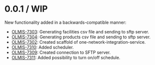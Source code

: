 0.0.1 / WIP
==================

New functionality added in a backwards-compatible manner:
* [OLMIS-7303](https://openlmis.atlassian.net/browse/OLMIS-7303): Generating facilities csv file and sending to sftp server.
* [OLMIS-7304](https://openlmis.atlassian.net/browse/OLMIS-7304): Generating products csv file and sending to sftp server.
* [OLMIS-7302](https://openlmis.atlassian.net/browse/OLMIS-7302): Created scaffold of one-network-integration-service.
* [OLMIS-7310](https://openlmis.atlassian.net/browse/OLMIS-7310): Added scheduler.
* [OLMIS-7309](https://openlmis.atlassian.net/browse/OLMIS-7309): Created connection to SFTP server.
* [OLMIS-7311](https://openlmis.atlassian.net/browse/OLMIS-7311): Added possibility to turn on/off schedule.


